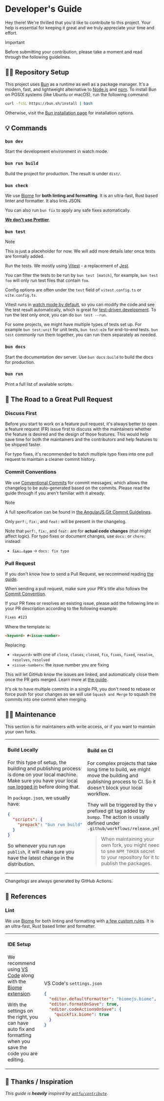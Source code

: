 # Developer's Guide

Hey there! We're thrilled that you'd like to contribute to this project. Your help is essential for keeping it great and we truly appreciate your time and effort.

> [!IMPORTANT]
> Before submitting your contribution, please take a moment and read through the following guidelines.

## 👨‍💻 Repository Setup

This project uses [Bun](https://bun.sh) as a runtime as well as a package manager. It's a modern, fast, and lightweight alternative to [Node.js](https://nodejs.org/en/) and [npm](https://www.npmjs.com/). To install Bun on POSIX systems (like Ubuntu or macOS), run the following command:

  ```sh
  curl -fsSL https://bun.sh/install | bash
  ```

Otherwise, visit the [Bun installation page](https://bun.sh/docs/installation) for installation options.

## 💡 Commands

### `bun dev`

Start the development environment in watch mode.

### `bun run build`

Build the project for production. The result is under `dist/`.

### `bun check`

We use [Biome](https://biomejs.dev/) for **both linting and formatting**. It is an ultra-fast, Rust based linter and formatter. 
It also lints JSON.

You can also run `bun fix` to apply any safe fixes automatically.

[**We don't use Prettier**](#no-prettier).

### `bun test`

> [!NOTE]
> This is just a placeholder for now. We will add more details later once tests are formally added.

Run the tests. We mostly using [Vitest](https://vitest.dev/) - a replacement of [Jest](https://jestjs.io/).

You can filter the tests to be run by `bun test [match]`, for example, `bun test foo` will only run test files that contain `foo`.

Config options are often under the `test` field of `vitest.config.ts` or `vite.config.ts`.

Vitest runs in [watch mode by default](https://vitest.dev/guide/features.html#watch-mode), so you can modify the code and see the test result automatically, which is great for [test-driven development](https://en.wikipedia.org/wiki/Test-driven_development). To run the test only once, you can do `bun test --run`.

For some projects, we might have multiple types of tests set up. For example `bun test:unit` for unit tests, `bun test:e2e` for end-to-end tests. `bun test` commonly run them together, you can run them separately as needed.

### `bun docs`

Start the documentation dev server. Use `bun docs:build` to build the docs for production.

### `bun run`

Print a full list of available scripts.

## 🙌 The Road to a Great Pull Request

### Discuss First

Before you start to work on a feature pull request, it's always better to open a feature request (FR) issue first to discuss with the maintainers whether the feature is desired and the design of those features. This would help save time for both the maintainers and the contributors and help features to be shipped faster.

For typo fixes, it's recommended to batch multiple typo fixes into one pull request to maintain a cleaner commit history.

### Commit Conventions

We use [Conventional Commits](https://www.conventionalcommits.org/) for commit messages, which allows the changelog to be auto-generated based on the commits. Please read the guide through if you aren't familiar with it already. 

> [!NOTE]
> A full specification can be found in [the AngularJS Git Commit Guidelines](https://github.com/angular/angular.js/blob/master/DEVELOPERS.md#-git-commit-guidelines).

Only `perf:`, `fix:`, and `feat:` will be present in the changelog.

Note that `perf:`, `fix:`, and `feat:` are for **actual code changes** (that might affect logic).
For typo fixes or document changes, use `docs:` or `chore:` instead:

- ~~`fix: typo`~~ -> `docs: fix typo`

### Pull Request

If you don't know how to send a Pull Request, we recommend reading [the guide](https://docs.github.com/en/pull-requests/collaborating-with-pull-requests/proposing-changes-to-your-work-with-pull-requests/creating-a-pull-request).

When sending a pull request, make sure your PR's title also follows the [Commit Convention](#commit-conventions).

If your PR fixes or resolves an existing issue, please add the following line in your PR description according to the following example:

```markdown
Fixes #123
```

Where the template is:

```markdown
<keyword> #<issue-number>
```

Replacing:
* `<keyword>` with one of `close`, `closes`, `closed`, `fix`, `fixes`, `fixed`, `resolve`, `resolves`, `resolved`
* `<issue-number>`: the issue number you are fixing

This will let GitHub know the issues are linked, and automatically close them once the PR gets merged. Learn more at [the guide](https://docs.github.com/en/issues/tracking-your-work-with-issues/linking-a-pull-request-to-an-issue#linking-a-pull-request-to-an-issue-using-a-keyword).

It's ok to have multiple commits in a single PR, you don't need to rebase or force push for your changes as we will use `Squash and Merge` to squash the commits into one commit when merging.

## 🧑‍🔧 Maintenance

This section is for maintainers with write access, or if you want to maintain your own forks.

<table><tr><td>

#### Build Locally

For this type of setup, the building and publishing process is done on your local machine. Make sure you have your local [`npm` logged in](http://npm.github.io/installation-setup-docs/installing/logging-in-and-out.html) before doing that.

In `package.json`, we usually have:

```json
{
  "scripts": {
    "prepack": "bun run build"
  }
}
```

So whenever you run `npm publish`, it will make sure you have the latest change in the distribution.

</td><td>

#### Build on CI

For complex projects that take long time to build, we might move the building and publishing process to CI. So it doesn't block your local workflow.

They will be triggered by the `v` prefixed git tag added by `bumpp`. The action is usually defined under `.github/workflows/release.yml`

> When maintaining your own fork, you might need to see `NPM_TOKEN` secret to your repository for it to publish the packages.

</td></tr></table>

Changelogs are always generated by GitHub Actions.

## 📖 References

### Lint

We use [Biome](https://biomejs.dev/) for both linting and formatting with [a few custom rules](./biome.json). It is an ultra-fast, Rust based linter and formatter.

<table><tr><td>

#### IDE Setup

We recommend using [VS Code](https://code.visualstudio.com/) along with the [Biome extension](https://marketplace.visualstudio.com/items?itemName=biomejs.biome).

With the settings on the right, you can have auto fix and formatting when you save the code you are editing.

</td><td><br>

VS Code's `settings.json`

```json
{
  "editor.defaultFormatter": "biomejs.biome",
  "editor.formatOnSave": true,
  "editor.codeActionsOnSave": {
    "quickfix.biome": true
  }
}
```

</td></tr></table>

## 💖 Thanks / Inspiration

*This guide is **heavily** inspired by [`antfu/contribute`](https://github.com/antfu/contribute).*
